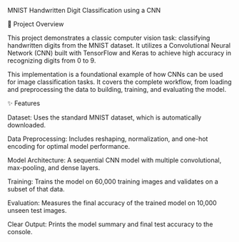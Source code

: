 MNIST Handwritten Digit Classification using a CNN

📖 Project Overview

This project demonstrates a classic computer vision task: classifying handwritten digits from the MNIST dataset. It utilizes a Convolutional Neural Network (CNN) built with TensorFlow and Keras to achieve high accuracy in recognizing digits from 0 to 9.

This implementation is a foundational example of how CNNs can be used for image classification tasks. It covers the complete workflow, from loading and preprocessing the data to building, training, and evaluating the model.

✨ Features

Dataset: Uses the standard MNIST dataset, which is automatically downloaded.

Data Preprocessing: Includes reshaping, normalization, and one-hot encoding for optimal model performance.

Model Architecture: A sequential CNN model with multiple convolutional, max-pooling, and dense layers.

Training: Trains the model on 60,000 training images and validates on a subset of that data.

Evaluation: Measures the final accuracy of the trained model on 10,000 unseen test images.

Clear Output: Prints the model summary and final test accuracy to the console.

